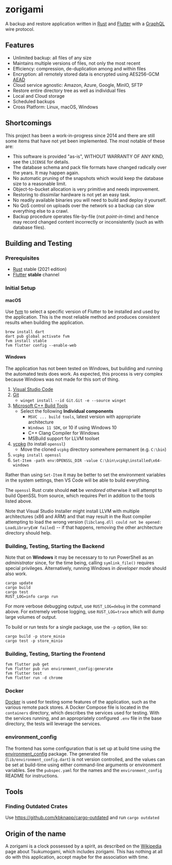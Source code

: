 # zorigami

A backup and restore application written in [Rust](https://www.rust-lang.org) and [Flutter](https://flutter.dev) with a [GraphQL](https://graphql.org) wire protocol.

## Features

* Unlimited backup: all files of any size
* Maintains multiple versions of files, not only the most recent
* Efficiency: compression, de-duplication among and within files
* Encryption: all remotely stored data is encrypted using AES256-GCM [AEAD](https://en.wikipedia.org/wiki/Authenticated_encryption)
* Cloud service agnostic: Amazon, Azure, Google, MinIO, SFTP
* Restore entire directory tree as well as individual files
* Local and Cloud storage
* Scheduled backups
* Cross Platform: Linux, macOS, Windows

## Shortcomings

This project has been a work-in-progress since 2014 and there are still some items that have not yet been implemented. The most notable of these are:

* This software is provided "as-is", WITHOUT WARRANTY OF ANY KIND, see the `LICENSE` for details.
* The database schema and pack file formats have changed radically over the years. It may happen again.
* No automatic pruning of the snapshots which would keep the database size to a reasonable limit.
* Object-to-bucket allocation is very primitive and needs improvement.
* Restoring to dissimilar hardware is not yet an easy task.
* No readily available binaries you will need to build and deploy it yourself.
* No QoS control on uploads over the network so a backup can slow everything else to a crawl.
* Backup procedure operates file-by-file (not _point-in-time_) and hence may record changed content incorrectly or inconsistently (such as with database files).

## Building and Testing

### Prerequisites

* [Rust](https://www.rust-lang.org) stable (2021 edition)
* [Flutter](https://flutter.dev) **stable** channel

### Initial Setup

#### macOS

Use [fvm](https://pub.dev/packages/fvm) to select a specific version of Flutter
to be installed and used by the application. This is the most reliable method
and produces consistent results when building the application.

```shell
brew install dart
dart pub global activate fvm
fvm install stable
fvm flutter config --enable-web
```

#### Windows

The application has not been tested on Windows, but building and running the automated tests does work. As expected, this process is very complex because Windows was not made for this sort of thing.

1. [Visual Studio Code](https://code.visualstudio.com/)
1. [Git](https://git-scm.com/)
    * `winget install --id Git.Git -e --source winget`
1. [Microsoft C++ Build Tools](https://visualstudio.microsoft.com/visual-cpp-build-tools/)
    * Select the following **Individual components**
        - `MSVC ... build tools`, latest version with appropriate architecture
        - `Windows 11 SDK`, or 10 if using Windows 10
        - C++ Clang Compiler for Windows
        - MSBuild support for LLVM toolset
1. [vcpkg](https://github.com/Microsoft/vcpkg) (to install `openssl`)
    * Move the cloned `vcpkg` directory somewhere permanent (e.g. `C:\bin`)
1. `vcpkg install openssl`
1. `Set-Item -path env:OPENSSL_DIR -value C:\bin\vcpkg\installed\x64-windows`

Rather than using `Set-Item` it may be better to set the environment variables in the system settings, then VS Code will be able to build everything.

The `openssl` Rust crate should **not** be _vendored_ otherwise it will attempt to build OpenSSL from source, which requires Perl in addition to the tools listed above.

Note that Visual Studio Installer might install LLVM with multiple architectures (x86 and ARM) and that may result in the Rust compiler attempting to load the wrong version (`libclang.dll could not be opened: LoadLibraryExW failed`) -- if that happens, removing the other architecture directory should help.

### Building, Testing, Starting the Backend

Note that on **Windows** it may be necessary to to run PowerShell as an _administrator_ since, for the time being, calling `symlink_file()` requires special privileges. Alternatively, running Windows in _developer mode_ should also work.

```shell
cargo update
cargo build
cargo test
RUST_LOG=info cargo run
```

For more verbose debugging output, use `RUST_LOG=debug` in the command above.
For extremely verbose logging, use `RUST_LOG=trace` which will dump large
volumes of output.

To build or run tests for a single package, use the `-p` option, like so:

```shell
cargo build -p store_minio
cargo test -p store_minio
```

### Building, Testing, Starting the Frontend

```shell
fvm flutter pub get
fvm flutter pub run environment_config:generate
fvm flutter test
fvm flutter run -d chrome
```

### Docker

[Docker](https://www.docker.com) is used for testing some features of the application, such as the various remote pack stores. A Docker Compose file is located in the `containers` directory, which describes the services used for testing. With the services running, and an appropriately configured `.env` file in the base directory, the tests will leverage the services.

### environment_config

The frontend has some configuration that is set up at build time using the
[environment_config](https://pub.dev/packages/environment_config) package. The
generated file (`lib/environment_config.dart`) is not version controlled, and
the values can be set at build-time using either command-line arguments or
environment variables. See the `pubspec.yaml` for the names and the
`environment_config` README for instructions.

## Tools

### Finding Outdated Crates

Use https://github.com/kbknapp/cargo-outdated and run `cargo outdated`

## Origin of the name

A zorigami is a clock possessed by a spirit, as described on the
[Wikipedia](https://en.wikipedia.org/wiki/Tsukumogami) page about
Tsukumogami, which includes zorigami. This has nothing at all do with
this application, accept maybe for the association with time.
